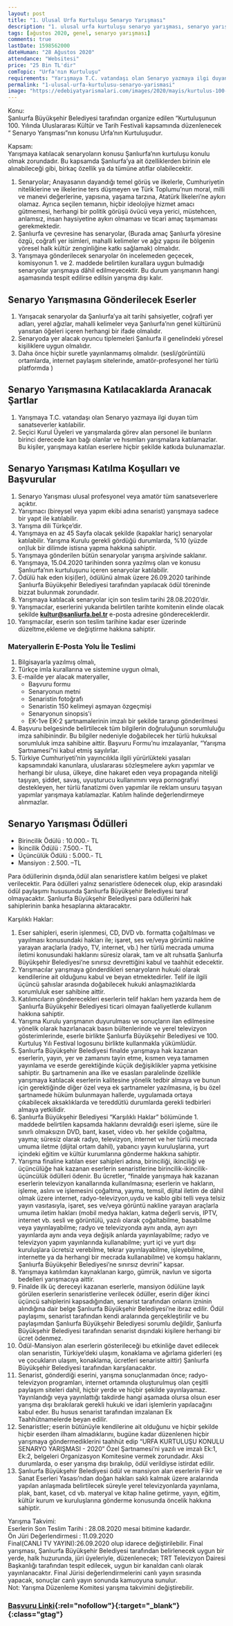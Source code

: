 ```yaml
---
layout: post
title: "1. Ulusal Urfa Kurtuluşu Senaryo Yarışması"
description: "1. ulusal urfa kurtuluşu senaryo yarışması, senaryo yarışmaları 2020"
tags: [ağustos 2020, genel, senaryo yarışması]
comments: true
lastDate: 1598562000    
dateHuman: "28 Ağustos 2020"
attendance: "Websitesi"
price: "25 Bin TL'dir"
comTopic: "Urfa'nın Kurtuluşu"
requirements: "Yarışmaya T.C. vatandaşı olan Senaryo yazmaya ilgi duyan tüm sanatseverler katılabilir."
permalink: "1-ulusal-urfa-kurtulusu-senaryo-yarismasi"
image: "https://edebiyatyarismalari.com/images/2020/mayis/kurtulus-100-yil-senaryo-yarismasi.jpg"
---
```


Konu:  
Şanlıurfa Büyükşehir Belediyesi tarafından organize edilen “Kurtuluşunun 100. Yılında Uluslararası Kültür ve Tarih Festivali kapsamında düzenlenecek “ Senaryo Yarışması”nın konusu Urfa’nın Kurtuluşudur.

Kapsam:  
Yarışmaya katılacak senaryoların konusu Şanlıurfa’nın kurtuluşu konulu olmak zorundadır. Bu kapsamda Şanlıurfa’ya ait özelliklerden birinin ele alınabileceği gibi, birkaç özellik ya da tümüne atıflar olabilecektir.
1. Senaryolar; Anayasanın dayandığı temel görüş ve ilkelerle, Cumhuriyetin niteliklerine ve ilkelerine ters düşmeyen ve Türk Toplumu’nun moral, milli ve
manevi değerlerine, yapısına, yaşama tarzına, Atatürk İlkeleri’ne aykırı olamaz. Ayrıca seçilen temanın, hiçbir ideolojiye hizmet amacı gütmemesi, herhangi bir
politik görüşü övücü veya yerici, müstehcen, anlamsız, insan haysiyetine aykırı olmaması ve ticari amaç taşımaması gerekmektedir.
2. Şanlıurfa ve çevresine has senaryolar, (Burada amaç Şanlıurfa yöresine özgü, coğrafi yer isimleri, mahalli kelimeler ve ağız yapısı ile bölgenin yöresel halk
kültür zenginliğine katkı sağlamak) olmalıdır. 
3. Yarışmaya gönderilecek senaryolar ön incelemeden geçecek, komisyonun 1. ve 2. maddede belirtilen kurallara uygun bulmadığı senaryolar yarışmaya dâhil
edilmeyecektir. Bu durum yarışmanın hangi aşamasında tespit edilirse edilsin yarışma dışı kalır.

## Senaryo Yarışmasına Gönderilecek Eserler
1. Yarışacak senaryolar da Şanlıurfa’ya ait tarihi şahsiyetler, coğrafi yer adları, yerel ağızlar, mahalli kelimeler veya Şanlıurfa’nın genel kültürünü yansıtan öğeleri içeren herhangi bir ifade olmalıdır.
2. Senaryoda yer alacak oyuncu tiplemeleri Şanlıurfa il genelindeki yöresel kişiliklere uygun olmalıdır.
3. Daha önce hiçbir suretle yayınlanmamış olmalıdır. (sesli/görüntülü ortamlarda, internet paylaşım sitelerinde, amatör-profesyonel her türlü platformda )

## Senaryo Yarışmasına Katılacaklarda Aranacak Şartlar
1) Yarışmaya T.C. vatandaşı olan Senaryo yazmaya ilgi duyan tüm sanatseverler katılabilir.
2) Seçici Kurul Üyeleri ve yarışmalarda görev alan personel ile bunların birinci derecede kan bağı olanlar ve hısımları yarışmalara katılamazlar. Bu kişiler,
yarışmaya katılan eserlere hiçbir şekilde katkıda bulunamazlar.

## Senaryo Yarışması Katılma Koşulları ve Başvurular
1. Senaryo Yarışması ulusal profesyonel veya amatör tüm sanatseverlere açıktır.
2. Yarışmacı (bireysel veya yapım ekibi adına senarist) yarışmaya sadece bir yapıt ile katılabilir.
3. Yarışma dili Türkçe’dir.
4. Yarışmaya en az 45 Sayfa olacak şekilde (kapaklar hariç) senaryolar katılabilir. Yarışma Kurulu gerekli gördüğü durumlarda, %10 (yüzde on)luk bir dilimde istisna yapma hakkına sahiptir.
5. Yarışmaya gönderilen bütün senaryolar yarışma arşivinde saklanır.
6. Yarışmaya, 15.04.2020 tarihinden sonra yazılmış olan ve konusu Şanlıurfa’nın kurtuluşunu içeren senaryolar katılabilir.
7. Ödülü hak eden kişi(ler), ödülünü almak üzere 26.09.2020 tarihinde Şanlıurfa Büyükşehir Belediyesi tarafından yapılacak ödül töreninde bizzat bulunmak
zorundadır.
8. Yarışmaya katılacak senaryolar için son teslim tarihi 28.08.2020’dir.
9. Yarışmacılar, eserlerini yukarıda belirtilen tarihte komitenin elinde olacak şekilde **kultur@sanliurfa.bel.tr** e-posta adresine göndereceklerdir.
10. Yarışmacılar, eserin son teslim tarihine kadar eser üzerinde düzeltme,ekleme ve değiştirme hakkına sahiptir.

### Materyallerin E-Posta Yolu İle Teslimi
1. Bilgisayarla yazılmış olmalı,
2. Türkçe imla kurallarına ve sistemine uygun olmalı,
3. E-mailde yer alacak materyaller,
    - Başvuru formu
    - Senaryonun metni
    - Senaristin fotoğrafı
    - Senaristin 150 kelimeyi aşmayan özgeçmişi
    - Senaryonun sinopsis'i
    - EK-1ve EK-2 şartnamalerinin imzalı bir şekilde taranıp gönderilmesi
4. Başvuru belgesinde belirtilecek tüm bilgilerin doğruluğunun sorumluluğu imza sahibinindir. Bu bilgiler nedeniyle doğabilecek her türlü hukuksal sorumluluk imza sahibine aittir. Başvuru Formu’nu imzalayanlar, “Yarışma Şartnamesi”ni kabul etmiş sayılırlar.
5. Türkiye Cumhuriyeti’nin yayıncılıkla ilgili yürürlükteki yasaları kapsamındaki kanunlara, uluslararası sözleşmelere aykırı yapımlar ve herhangi bir ulusa, ülkeye, dine hakaret eden veya propaganda niteliği taşıyan, şiddet, savaş, uyuşturucu kullanımını veya pornografiyi destekleyen, her türlü fanatizmi öven yapımlar ile reklam unsuru taşıyan yapımlar yarışmaya katılamazlar. Katılım halinde değerlendirmeye alınmazlar.

## Senaryo Yarışması Ödülleri
- Birincilik Ödülü : 10.000.- TL
- İkincilik Ödülü : 7.500.- TL
- Üçüncülük Ödülü : 5.000.- TL
- Mansiyon : 2.500. –TL

Para ödüllerinin dışında,ödül alan senaristlere katılım belgesi ve plaket verilecektir. Para ödülleri yalnız senaristlere ödenecek olup, ekip arasındaki ödül paylaşımı hususunda Şanlıurfa Büyükşehir Belediyesi taraf olmayacaktır. Şanlıurfa Büyükşehir Belediyesi para ödüllerini hak sahiplerinin banka hesaplarına aktaracaktır.

Karşılıklı Haklar:  
1. Eser sahipleri, eserin işlenmesi, CD, DVD vb. formatta çoğaltılması ve yayılması konusundaki hakları ile; işaret, ses ve/veya görüntü nakline yarayan araçlarla (radyo, TV, internet, vb.) her türlü mecrada umuma iletimi konusundaki haklarını süresiz olarak, tam ve alt ruhsatla Şanlıurfa Büyükşehir Belediyesi’ne sınırsız devrettiğini kabul ve taahhüt edecektir.
2. Yarışmacılar yarışmaya gönderdikleri senaryoların hukuki olarak kendilerine ait olduğunu kabul ve beyan etmektedirler. Telif ile ilgili üçüncü şahıslar arasında doğabilecek hukuki anlaşmazlıklarda sorumluluk eser sahibine aittir.
3. Katılımcıların gönderecekleri eserlerin telif hakları hem yazarda hem de Şanlıurfa Büyükşehir Belediyesi ticari olmayan faaliyetlerde kullanım hakkına
sahiptir.
4. Yarışma Kurulu yarışmanın duyurulması ve sonuçların ilan edilmesine yönelik olarak hazırlanacak basın bültenlerinde ve yerel televizyon gösterimlerinde, eserle birlikte Şanlıurfa Büyükşehir Belediyesi ve 100. Kurtuluş Yılı Festival logosunu birlikte kullanmakla yükümlüdür.
5. Şanlıurfa Büyükşehir Belediyesi finalde yarışmaya hak kazanan eserlerin, yayın, yer ve zamanını tayin etme, kısmen veya tamamen yayınlama ve eserde
gerektiğinde küçük değişiklikler yapma yetkisine sahiptir. Bu şartnamenin ana ilke ve esasları paralelinde özellikle yarışmaya katılacak eserlerin kalitesine
yönelik tedbir almaya ve bunun için gerektiğinde diğer özel veya ek şartnameler yazılmasına, iş bu özel şartnamede hüküm bulunmayan hallerde, uygulamada
ortaya çıkabilecek aksaklıklarda ve tereddütlü durumlarda gerekli tedbirleri almaya yetkilidir.
6. Şanlıurfa Büyükşehir Belediyesi “Karşılıklı Haklar” bölümünde 1. maddede belirtilen kapsamda haklarını devraldığı eseri işleme, süre ile sınırlı olmaksızın
DVD, bant, kaset, video vb. her şekilde çoğaltma, yayma; süresiz olarak radyo, televizyon, internet ve her türlü mecrada umuma iletme (dijital ortam dahil), 
yabancı yayın kuruluşlarına, yurt içindeki eğitim ve kültür kurumlarına gönderme hakkına sahiptir.
7. Yarışma finaline katılan eser sahipleri adına, birinciliği, ikinciliği ve üçüncülüğe hak kazanan eserlerin senaristlerine birincilik-ikincilik-üçüncülük ödülleri ödenir. Bu ücretler, “finalde yarışmaya hak kazanan eserlerin televizyon kanallarında kullanılmasına; eserlerin ve hakların, işleme, aslını ve işlemesini çoğaltma, yayma, temsil, dijital iletim de dâhil olmak üzere internet, radyo-televizyon,uydu ve kablo gibi telli veya telsiz yayın vasıtasıyla, işaret, ses ve/veya görüntü nakline yarayan araçlarla umuma iletim hakları (mobil medya hakları, katma değerli servis, IPTV, internet vb. sesli ve görüntülü, yazılı olarak çoğaltabilme, basabilme veya yayınlayabilme; radyo ve televizyonda aynı anda, ayrı ayrı yayınlarda aynı anda veya değişik anlarda yayınlayabilme; radyo ve televizyon yapım yayınlarında kullanabilme; yurt içi ve yurt dışı kuruluşlara ücretsiz verebilme, tekrar yayınlayabilme, işleyebilme, internette ya da herhangi bir mecrada kullanabilme) ve komşu haklarını, Şanlıurfa Büyükşehir Belediyesi’ne sınırsız devrini” kapsar.
8. Yarışmaya katılımdan kaynaklanan kargo, gümrük, navlun ve sigorta bedelleri yarışmacıya aittir.
9. Finalde ilk üç dereceyi kazanan eserlerle, mansiyon ödülüne layık görülen eserlerin senaristlerine verilecek ödüller, eserin diğer ikinci üçüncü sahiplerini
kapsadığından, senarist tarafından onların izninin alındığına dair belge Şanlıurfa Büyükşehir Belediyesi’ne ibraz edilir. Ödül paylaşımı, senarist tarafından kendi aralarında gerçekleştirilir ve bu paylaşımdan Şanlıurfa Büyükşehir Belediyesi sorumlu değildir, Şanlıurfa Büyükşehir Belediyesi tarafından senarist dışındaki kişilere herhangi bir ücret ödenmez.
10. Ödül-Mansiyon alan eserlerin gösterileceği bu etkinliğe davet edilecek olan senaristin, Türkiye’deki ulaşım, konaklama ve ağırlama giderleri (eş ve çocukların ulaşım, konaklama, ücretleri senariste aittir) Şanlıurfa Büyükşehir Belediyesi tarafından karşılanacaktır.
11. Senarist, gönderdiği eserini, yarışma sonuçlanmadan önce; radyo-televizyon programları, internet ortamında oluşturulmuş olan çeşitli paylaşım siteleri dahil, hiçbir yerde ve hiçbir şekilde yayınlayamaz. Yayınlandığı veya yayınlattığı takdirde hangi aşamada olursa olsun eser yarışma dışı bırakılarak gerekli hukuki ve idari işlemlerin yapılacağını kabul eder. Bu husus senarist tarafından imzalanan Ek Taahhütnamelerde beyan edilir.
12. Senaristler; eserin bütünüyle kendilerine ait olduğunu ve hiçbir şekilde hiçbir eserden ilham almadıklarını, bugüne kadar düzenlenen hiçbir yarışmaya
göndermediklerini taahhüt edip “URFA KURTULUŞU KONULU SENARYO YARIŞMASI - 2020” Özel Şartnamesi’ni yazılı ve imzalı Ek:1, Ek:2, belgeleri Organizasyon Komitesine vermek zorundadır. Aksi durumlarda, o eser yarışma dışı bırakılıp, ödül verildiyse istirdat edilir.
13. Şanlıurfa Büyükşehir Belediyesi ödül ve mansiyon alan eserlerin Fikir ve Sanat Eserleri Yasası’ndan doğan hakları saklı kalmak üzere aralarında yapılan
anlaşmada belirtilecek süreyle yerel televizyonlarda yayınlama, plak, bant, kaset, cd vb. materyal ve kitap haline getirme, yayın, eğitim, kültür kurum ve
kuruluşlarına gönderme konusunda öncelik hakkına sahiptir.

Yarışma Takvimi:  
Eserlerin Son Teslim Tarihi : 28.08.2020 mesai bitimine kadardır.  
Ön Jüri Değerlendirmesi : 11.09.2020  
Final(CANLI TV YAYINI):26.09.2020 olup idarece değiştirilebilir. Final yarışması, Şanlıurfa Büyükşehir Belediyesi tarafından belirlenecek uygun bir yerde, halk huzurunda, jüri üyeleriyle, düzenlenecek; TRT Televizyon Dairesi Başkanlığı tarafından tespit edilecek, uygun bir kanaldan canlı olarak yayınlanacaktır. Final Jürisi değerlendirmelerini canlı yayın sırasında yapacak, sonuçlar canlı yayın sonunda kamuoyuna sunulur.  
Not: Yarışma Düzenleme Komitesi yarışma takvimini değiştirebilir.  

### [Başvuru Linki](https://app.sanliurfa.bel.tr/yarisma/?ref=edebiyatyarismalari.com){:rel="nofollow"}{:target="_blank"}{:class="gtag"}
